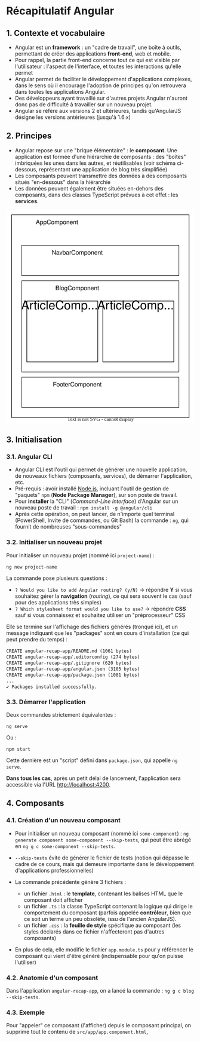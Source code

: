 # Récapitulatif Angular

## 1. Contexte et vocabulaire

* Angular est un **framework** : un "cadre de travail", une boîte à outils, permettant de créer des applications **front-end**, web et mobile.
* Pour rappel, la partie front-end concerne tout ce qui est visible par l'utilisateur : l'aspect de l'interface, et toutes les interactions qu'elle permet
* Angular permet de faciliter le développement d'applications complexes, dans le sens où il encourage l'adoption de principes qu'on retrouvera dans toutes les applications Angular.
* Des développeurs ayant travaillé sur d'autres projets Angular n'auront donc pas de difficulté à travailler sur un nouveau projet.
* Angular se réfère aux versions 2 et ultérieures, tandis qu'AngularJS désigne les versions antérieures (jusqu'à 1.6.x)

## 2. Principes

* Angular repose sur une "brique élémentaire" : le **composant**. Une application est formée d'une hiérarchie de composants : des "boîtes" imbriquées les unes dans les autres, et réutilisables (voir schéma ci-dessous, représentant une application de blog très simplifiée)
* Les composants peuvent transmettre des données à des composants situés "en-dessous" dans la hiérarchie
* Les données peuvent également être situées en-dehors des composants, dans des classes TypeScript prévues à cet effet : les **services**.

![Angular components](angular-components.drawio.svg)

## 3. Initialisation

### 3.1. Angular CLI

* Angular CLI est l'outil qui permet de générer une nouvelle application, de nouveaux fichiers (composants, services), de démarrer l'application, etc.
* Pré-requis : avoir installé [Node.js](https://nodejs.org), incluant l'outil de gestion de "paquets" `npm` (**Node Package Manager**), sur son poste de travail.
* Pour **installer** la "CLI" (_Command-Line Interface_) d'Angular sur un nouveau poste de travail : `npm install -g @angular/cli`
* Après cette opération, on peut lancer, de n'importe quel terminal (PowerShell, Invite de commandes, ou Git Bash) la commande : `ng`, qui fournit de nombreuses "sous-commandes"

### 3.2. Initialiser un nouveau projet

Pour initialiser un nouveau projet (nommé ici `project-name`) :

```
ng new project-name
```

La commande pose plusieurs questions :

* `? Would you like to add Angular routing? (y/N)` &rarr; répondre **Y** si vous souhaitez gérer la **navigation** (_routing_), ce qui sera souvent le cas (sauf pour des applications très simples)
* `? Which stylesheet format would you like to use?` &rarr; répondre **CSS** sauf si vous connaissez et souhaitez utiliser un "préprocesseur" CSS

Elle se termine sur l'affichage des fichiers générés (tronqué ici), et un message indiquant que les "packages" sont en cours d'installation (ce qui peut prendre du temps) :

```
CREATE angular-recap-app/README.md (1061 bytes)
CREATE angular-recap-app/.editorconfig (274 bytes)
CREATE angular-recap-app/.gitignore (620 bytes)
CREATE angular-recap-app/angular.json (3105 bytes)
CREATE angular-recap-app/package.json (1081 bytes)
...
✔ Packages installed successfully.
```

### 3.3. Démarrer l'application

Deux commandes strictement équivalentes :

```
ng serve
```

Ou :

```
npm start
```

Cette dernière est un "script" défini dans `package.json`, qui appelle `ng serve`.

**Dans tous les cas**, après un petit délai de lancement, l'application sera accessible via l'URL <http://localhost:4200>.
 
## 4. Composants

### 4.1. Création d'un nouveau composant

* Pour initialiser un nouveau composant (nommé ici `some-component`) : `ng generate component some-component --skip-tests`, qui peut être abrégé en `ng g c some-component --skip-tests`.
* `--skip-tests` évite de générer le fichier de tests (notion qui dépasse le cadre de ce cours, mais qui demeure importante dans le développement d'applications professionnelles)
* La commande précédente génère 3 fichiers :

    * un fichier `.html` : le **template**, contenant les balises HTML que le composant doit afficher
    * un fichier `.ts` : la classe TypeScript contenant la logique qui dirige le comportement du composant (parfois appelée **contrôleur**, bien que ce soit un terme un peu obsolète, issu de l'ancien AngularJS).
    * un fichier `.css` : la **feuille de style** spécifique au composant (les styles déclarés dans ce fichier n'affecteront pas d'autres composants)
* En plus de cela, elle modifie le fichier `app.module.ts` pour y référencer le composant qui vient d'être généré (indispensable pour qu'on puisse l'utiliser)

### 4.2. Anatomie d'un composant

Dans l'application `angular-recap-app`, on a lancé la commande : `ng g c blog --skip-tests`.



### 4.3. Exemple


Pour "appeler" ce composant (l'afficher) depuis le composant principal, on supprime tout le contenu de `src/app/app.component.html`, 